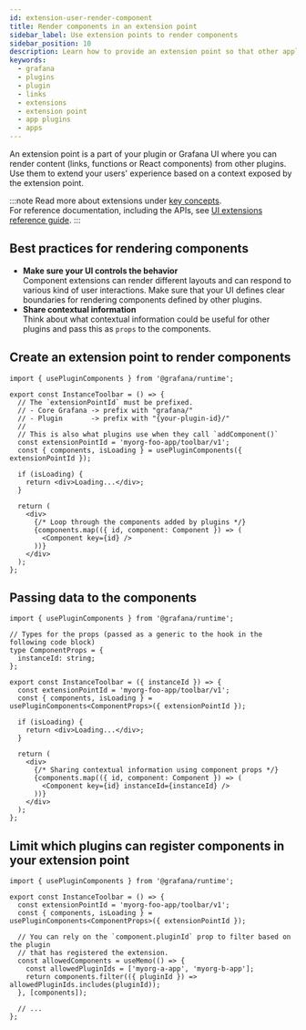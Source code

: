```yaml
---
id: extension-user-render-component
title: Render components in an extension point
sidebar_label: Use extension points to render components
sidebar_position: 10
description: Learn how to provide an extension point so that other applications can contribute their extensions.
keywords:
  - grafana
  - plugins
  - plugin
  - links
  - extensions
  - extension point
  - app plugins
  - apps
---
```


An extension point is a part of your plugin or Grafana UI where you can render content (links, functions or React components) from other plugins. Use them to extend your users' experience based on a context exposed by the extension point.

:::note 
Read more about extensions under [key concepts](../../key-concepts/ui-extensions.md). <br />
For reference documentation, including the APIs, see [UI extensions reference guide](../../reference/ui-extensions-reference).
:::

## Best practices for rendering components

- **Make sure your UI controls the behavior** <br /> Component extensions can render different layouts and can respond to various kind of user interactions. Make sure that your UI defines clear boundaries for rendering components defined by other plugins.
- **Share contextual information** <br /> Think about what contextual information could be useful for other plugins and pass this as `props` to the components.

## Create an extension point to render components

```tsx
import { usePluginComponents } from '@grafana/runtime';

export const InstanceToolbar = () => {
  // The `extensionPointId` must be prefixed.
  // - Core Grafana -> prefix with "grafana/"
  // - Plugin       -> prefix with "{your-plugin-id}/"
  //
  // This is also what plugins use when they call `addComponent()`
  const extensionPointId = 'myorg-foo-app/toolbar/v1';
  const { components, isLoading } = usePluginComponents({ extensionPointId });

  if (isLoading) {
    return <div>Loading...</div>;
  }

  return (
    <div>
      {/* Loop through the components added by plugins */}
      {components.map(({ id, component: Component }) => (
        <Component key={id} />
      ))}
    </div>
  );
};
```

## Passing data to the components

```tsx
import { usePluginComponents } from '@grafana/runtime';

// Types for the props (passed as a generic to the hook in the following code block)
type ComponentProps = {
  instanceId: string;
};

export const InstanceToolbar = ({ instanceId }) => {
  const extensionPointId = 'myorg-foo-app/toolbar/v1';
  const { components, isLoading } = usePluginComponents<ComponentProps>({ extensionPointId });

  if (isLoading) {
    return <div>Loading...</div>;
  }

  return (
    <div>
      {/* Sharing contextual information using component props */}
      {components.map(({ id, component: Component }) => (
        <Component key={id} instanceId={instanceId} />
      ))}
    </div>
  );
};
```

## Limit which plugins can register components in your extension point

```tsx
import { usePluginComponents } from '@grafana/runtime';

export const InstanceToolbar = () => {
  const extensionPointId = 'myorg-foo-app/toolbar/v1';
  const { components, isLoading } = usePluginComponents<ComponentProps>({ extensionPointId });

  // You can rely on the `component.pluginId` prop to filter based on the plugin
  // that has registered the extension.
  const allowedComponents = useMemo(() => {
    const allowedPluginIds = ['myorg-a-app', 'myorg-b-app'];
    return components.filter(({ pluginId }) => allowedPluginIds.includes(pluginId));
  }, [components]);

  // ...
};
```
